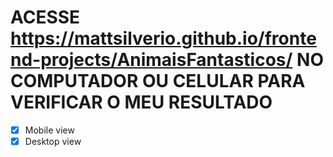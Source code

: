 # ACESSE https://mattsilverio.github.io/frontend-projects/AnimaisFantasticos/ NO COMPUTADOR OU CELULAR PARA VERIFICAR O MEU RESULTADO

- [x] Mobile view 
- [x] Desktop view
